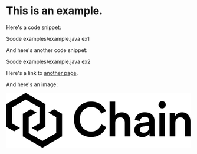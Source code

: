 # This is an example.

Here's a code snippet:

$code examples/example.java ex1

And here's another code snippet:

$code examples/example.java ex2

Here's a link to [another page](other).

And here's an image:

![](images/example.png)
